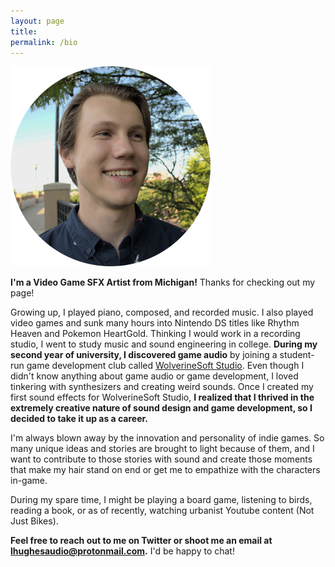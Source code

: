 ```yaml
---
layout: page
title: 
permalink: /bio
---
```


<img src="logan_portrait.png" width="320" height="320" alt="Photo of Logan" class="center"> 

**I'm a Video Game SFX Artist from Michigan!** Thanks for checking out my page!

<!-- Origin story is good!! can be editted down-->
Growing up, I played piano, composed, and recorded music. I also played video games and sunk many hours into Nintendo DS titles like Rhythm Heaven and Pokemon HeartGold. Thinking I would work in a recording studio, I went to study music and sound engineering in college. **During my second year of university, I discovered game audio** by joining a student-run game development club called <a href="https://wolverinesoft-studio.itch.io/">WolverineSoft Studio</a>. Even though I didn't know anything about game audio or game development, I loved tinkering with synthesizers and creating weird sounds. Once I created my first sound effects for WolverineSoft Studio, **I realized that I thrived in the extremely creative nature of sound design and game development, so I decided to take it up as a career.** 

I'm always blown away by the innovation and personality of indie games. So many unique ideas and stories are brought to light because of them, and I want to contribute to those stories with sound and create those moments that make my hair stand on end or get me to empathize with the characters in-game.

During my spare time, I might be playing a board game, listening to birds, reading a book, or as of recently, watching urbanist Youtube content (Not Just Bikes). 

**Feel free to reach out to me on Twitter or shoot me an email at lhughesaudio@protonmail.com.** I'd be happy to chat!
